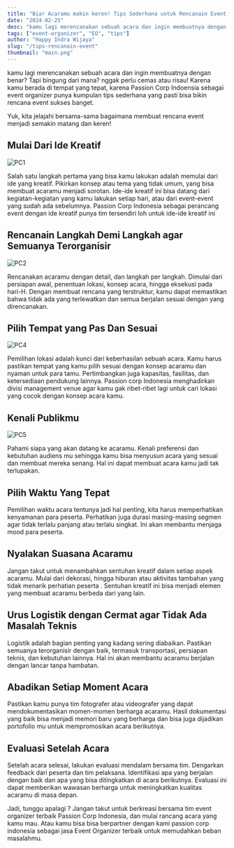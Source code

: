 ```yaml
---
title: "Biar Acaramu makin keren! Tips Sederhana untuk Rencanain Event yang baik"
date: "2024-02-25"
desc: "kamu lagi merencanakan sebuah acara dan ingin membuatnya dengan benar? Tapi bingung dari mana? nggak perlu cemas atau risau!"
tags: ["event-organizer", "EO", "tips"]
author: "Happy Indra Wijaya"
slug: "/tips-rencanain-event"
thumbnail: "main.png"
---
```


kamu lagi merencanakan sebuah acara dan ingin membuatnya dengan benar? Tapi bingung dari mana? nggak perlu cemas atau risau! Karena kamu berada di tempat yang tepat, karena Passion Corp Indoensia sebagai event organizer punya kumpulan tips sederhana yang pasti bisa bikin rencana event sukses banget.

Yuk, kita jelajahi bersama-sama bagaimana membuat rencana event menjadi semakin matang dan keren!

## Mulai Dari Ide Kreatif

![PC1](./PC1.jpg)

Salah satu langkah pertama yang bisa kamu lakukan adalah memulai dari ide yang kreatif. Pikirkan konsep atau tema yang tidak umum, yang bisa membuat acaramu menjadi sorotan. Ide-ide kreatif ini bisa datang dari kegiatan-kegiatan yang kamu lakukan setiap hari, atau dari event-event yang sudah ada sebelumnya. Passion Corp Indonesia sebagai perancang event dengan ide kreatif punya tim tersendiri loh untuk ide-ide kreatif ini

## Rencanain Langkah Demi Langkah agar Semuanya Terorganisir

![PC2](./PC2.jpg)

Rencanakan acaramu dengan detail, dan langkah per langkah. Dimulai dari persiapan awal, penentuan lokasi, konsep acara, hingga eksekusi pada hari-H. Dengan membuat rencana yang terstruktur, kamu dapat memastikan bahwa tidak ada yang terlewatkan dan semua berjalan sesuai dengan yang direncanakan.

## Pilih Tempat yang Pas Dan Sesuai

![PC4](./PC4.jpg)

Pemilihan lokasi adalah kunci dari keberhasilan sebuah acara. Kamu harus pastikan tempat yang kamu pilih sesuai dengan konsep acaramu dan nyaman untuk para tamu. Pertimbangkan juga kapasitas, fasilitas, dan ketersediaan pendukung lainnya. Passion corp Indonesia menghadirkan divisi management venue agar kamu gak ribet-ribet lagi untuk cari lokasi yang cocok dengan konsep acara kamu. 

## Kenali Publikmu

![PC5](./PC5.jpg)

Pahami siapa yang akan datang ke acaramu. Kenali preferensi dan kebutuhan audiens mu sehingga kamu bisa menyusun acara yang sesuai dan membuat mereka senang. Hal ini dapat membuat acara kamu jadi tak terlupakan.

## Pilih Waktu Yang Tepat

Pemilihan waktu acara tentunya jadi hal penting, kita  harus memperhatikan kenyamanan para peserta. Perhatikan juga durasi masing-masing segmen agar tidak terlalu panjang atau terlalu singkat. Ini akan membantu menjaga mood para peserta.

## Nyalakan Suasana Acaramu

Jangan takut untuk menambahkan sentuhan kreatif dalam setiap aspek acaramu. Mulai dari dekorasi, hingga hiburan atau aktivitas tambahan yang tidak menarik perhatian peserta . Sentuhan kreatif ini bisa menjadi elemen yang membuat acaramu berbeda dari yang lain.

## Urus Logistik dengan Cermat agar Tidak Ada Masalah Teknis

Logistik adalah bagian penting yang kadang sering diabaikan. Pastikan semuanya terorganisir dengan baik, termasuk transportasi, persiapan teknis, dan kebutuhan lainnya. Hal ini akan membantu acaramu berjalan dengan lancar tanpa hambatan.

## Abadikan Setiap Moment Acara

Pastikan kamu punya tim fotografer atau videografer yang dapat mendokumentasikan momen-momen berharga acaramu. Hasil dokumentasi yang baik bisa menjadi memori baru yang berharga dan bisa juga dijadikan portofolio mu untuk mempromosikan acara berikutnya.

## Evaluasi Setelah Acara

Setelah acara selesai, lakukan evaluasi mendalam bersama tim. Dengarkan feedback dari peserta dan tim pelaksana. Identifikasi apa yang berjalan dengan baik dan apa yang bisa ditingkatkan di acara berikutnya. Evaluasi ini dapat memberikan wawasan berharga untuk meningkatkan kualitas acaramu di masa depan.

Jadi, tunggu apalagi ?  Jangan takut untuk berkreasi bersama tim event organizer terbaik Passion Corp Indonesia, dan mulai rancang acara yang kamu mau. Atau kamu bisa bisa berpartner dengan kami passion corp indonesia sebagai jasa Event Organizer terbaik untuk memudahkan beban masalahmu.